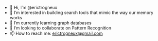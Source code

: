 - 👋 Hi, I’m @erictrogneux
- 👀 I’m interested in building search tools that mimic the way our memory works 
- 🌱 I’m currently learning graph databases
- 💞️ I’m looking to collaborate on Pattern Recognition 
- 📫 How to reach me: erictrogneux@gmail.com

<!---
erictrogneux/erictrogneux is a ✨ special ✨ repository because its `README.md` (this file) appears on your GitHub profile.
You can click the Preview link to take a look at your changes.
--->
